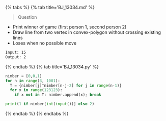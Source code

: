 {% tabs %}
{% tab title='BJ_13034.md' %}

> Question

* Print winner of game (first person 1, second person 2)
* Draw line from two vertex in convex-polygon without crossing existing lines
* Loses when no possible move

```txt
Input: 15
Output: 2
```

{% endtab %}
{% tab title='BJ_13034.py' %}

```py
nimber = [0,0,1]
for n in range(3, 1001):
  T = {nimber[j]^nimber[n-j-2] for j in range(n-1)}
  for x in range(123123):
    if x not in T: nimber.append(x); break

print(1 if nimber[int(input())] else 2)
```

{% endtab %}
{% endtabs %}
